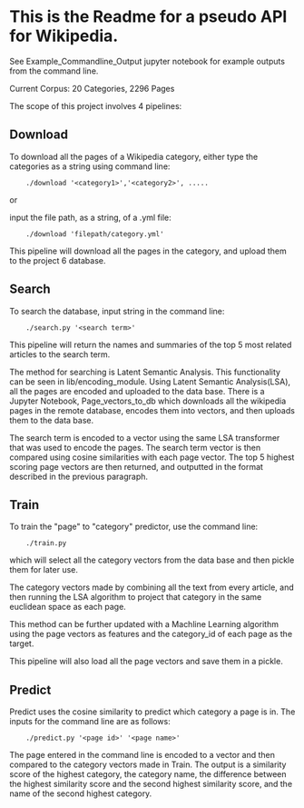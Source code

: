 # This is the Readme for a pseudo API for Wikipedia.

See Example_Commandline_Output jupyter notebook for example outputs from the command line. 

Current Corpus: 20 Categories, 2296 Pages

The scope of this project involves 4 pipelines:

## Download

To download all the pages of a Wikipedia category, either type the categories as a string using command line:
	
		./download '<category1>','<category2>', .....
		
or 
		
input the file path, as a string, of a .yml file:	
	
		./download 'filepath/category.yml'
	
This pipeline will download all the pages in the category, and upload them to the project 6 database.

## Search

To search the database, input string in the command line:
	 
	 	./search.py '<search term>'
	 
This pipeline will return the names and summaries of the top 5 most related articles to 
the search term.
	 
The method for searching is Latent Semantic Analysis. This functionality can be seen in lib/encoding_module.
Using Latent Semantic Analysis(LSA), all the pages are encoded and uploaded to the data base. There is a
Jupyter Notebook, Page_vectors_to_db which downloads all the wikipedia pages in the remote database, encodes them
into vectors, and then uploads them to the data base.
	 
The search term is encoded to a vector using the same LSA transformer that was used to encode the pages.
The search term vector is then compared using cosine similarities with each page vector. The top 5 highest 
scoring page vectors are then returned, and outputted  in the format described in the previous paragraph.

## Train

To train the "page" to "category" predictor, use the command line:
		
		./train.py
	
which will select all the category vectors from the data base and then
pickle them for later use.
	
The category vectors made by combining all the text from every article, and then running
the LSA algorithm to project that category in the same euclidean space as each page.
	
This method can be further updated with a Machline Learning algorithm using the page
vectors as features and the category_id of each page as the target. 
	
This pipeline will also load all the page vectors and save them in a pickle.
	
	
## Predict
	
Predict uses the cosine similarity to predict which category a page is in. The inputs
for the command line are as follows:
	
		./predict.py '<page id>' '<page name>'
	
The page entered in the command line is encoded to a vector and then compared to
the category vectors made in Train. The output is a similarity score of the highest 
category, the category name, the difference between the highest similarity score
and the second highest similarity score, and the name of the second highest category. 
	
	
	
	
	
	
